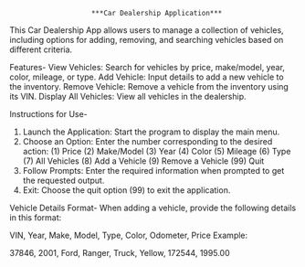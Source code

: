                         ***Car Dealership Application***

This Car Dealership App allows users to manage a collection of vehicles, including options for adding, removing, and searching vehicles based on different criteria.

Features-
View Vehicles: Search for vehicles by price, make/model, year, color, mileage, or type.
Add Vehicle: Input details to add a new vehicle to the inventory.
Remove Vehicle: Remove a vehicle from the inventory using its VIN.
Display All Vehicles: View all vehicles in the dealership.

Instructions for Use-
1. Launch the Application: Start the program to display the main menu.
2. Choose an Option: Enter the number corresponding to the desired action:
(1) Price
(2) Make/Model
(3) Year
(4) Color
(5) Mileage
(6) Type
(7) All Vehicles
(8) Add a Vehicle
(9) Remove a Vehicle
(99) Quit
3. Follow Prompts: Enter the required information when prompted to get the requested output.
4. Exit: Choose the quit option (99) to exit the application.

Vehicle Details Format-
When adding a vehicle, provide the following details in this format:

VIN, Year, Make, Model, Type, Color, Odometer, Price
Example:

37846, 2001, Ford, Ranger, Truck, Yellow, 172544, 1995.00
